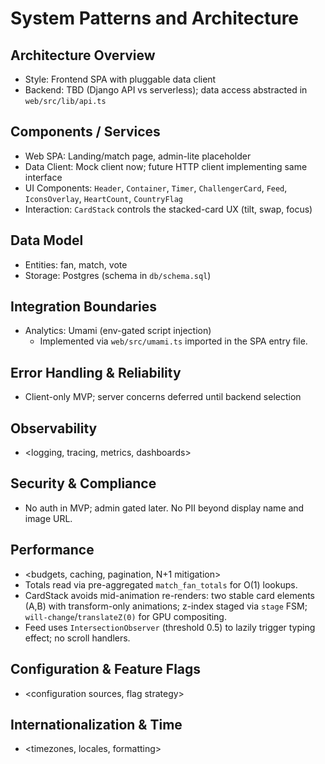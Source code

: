 # System Patterns and Architecture

## Architecture Overview
- Style: Frontend SPA with pluggable data client
- Backend: TBD (Django API vs serverless); data access abstracted in `web/src/lib/api.ts`

## Components / Services
- Web SPA: Landing/match page, admin-lite placeholder
- Data Client: Mock client now; future HTTP client implementing same interface
 - UI Components: `Header`, `Container`, `Timer`, `ChallengerCard`, `Feed`, `IconsOverlay`, `HeartCount`, `CountryFlag`
 - Interaction: `CardStack` controls the stacked-card UX (tilt, swap, focus)

## Data Model
- Entities: fan, match, vote
- Storage: Postgres (schema in `db/schema.sql`)

## Integration Boundaries
- Analytics: Umami (env-gated script injection)
  - Implemented via `web/src/umami.ts` imported in the SPA entry file.

## Error Handling & Reliability
- Client-only MVP; server concerns deferred until backend selection

## Observability
- <logging, tracing, metrics, dashboards>

## Security & Compliance
- No auth in MVP; admin gated later. No PII beyond display name and image URL.

## Performance
- <budgets, caching, pagination, N+1 mitigation>
 - Totals read via pre-aggregated `match_fan_totals` for O(1) lookups.
 - CardStack avoids mid-animation re-renders: two stable card elements (A,B) with transform-only animations; z-index staged via `stage` FSM; `will-change`/`translateZ(0)` for GPU compositing.
 - Feed uses `IntersectionObserver` (threshold 0.5) to lazily trigger typing effect; no scroll handlers.

## Configuration & Feature Flags
- <configuration sources, flag strategy>

## Internationalization & Time
- <timezones, locales, formatting> 